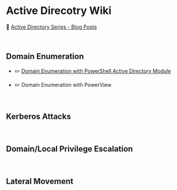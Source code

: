 # Active Direcotry Wiki

🔎 [Active Directory Series - Blog Posts](https://medium.com/r3d-buck3t/https-medium-com-r3d-buck3t-ad-series/home)


<p>&nbsp;</p>

## Domain Enumeration 
- ✏️ [Domain Enumeration with PowerShell Active Directory Module](https://github.com/nairuzabulhul/R3d-Buck3T/blob/master/Active%20Directory/Domain%20Enumeration%20with%20PowerShell%20Active%20Directory%20Module.md)

- ✏️ Domain Enumeration with PowerView


<p>&nbsp;</p>

## Kerberos Attacks 

<p>&nbsp;</p>

## Domain/Local Privilege Escalation

<p>&nbsp;</p>

## Lateral Movement

